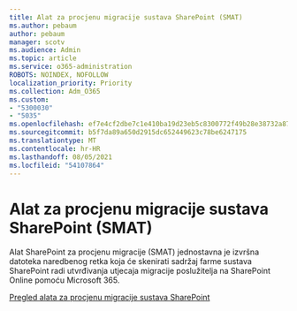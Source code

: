 ```yaml
---
title: Alat za procjenu migracije sustava SharePoint (SMAT)
ms.author: pebaum
author: pebaum
manager: scotv
ms.audience: Admin
ms.topic: article
ms.service: o365-administration
ROBOTS: NOINDEX, NOFOLLOW
localization_priority: Priority
ms.collection: Adm_O365
ms.custom:
- "5300030"
- "5035"
ms.openlocfilehash: ef7e4cf2dbe7c1e410ba19d23eb5c8300772f49b28e38732a87722259b46f02d
ms.sourcegitcommit: b5f7da89a650d2915dc652449623c78be6247175
ms.translationtype: MT
ms.contentlocale: hr-HR
ms.lasthandoff: 08/05/2021
ms.locfileid: "54107864"
---
```

# <a name="sharepoint-migration-assessment-tool-smat"></a>Alat za procjenu migracije sustava SharePoint (SMAT)

Alat SharePoint za procjenu migracije (SMAT) jednostavna je izvršna datoteka naredbenog retka koja će skenirati sadržaj farme sustava SharePoint radi utvrđivanja utjecaja migracije poslužitelja na SharePoint Online pomoću Microsoft 365.

[Pregled alata za procjenu migracije sustava SharePoint](https://docs.microsoft.com/sharepointmigration/overview-of-the-sharepoint-migration-assessment-tool)
